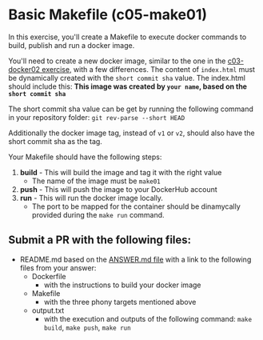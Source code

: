 # Basic Makefile (c05-make01)

In this exercise, you'll create a Makefile to execute docker commands to build, publish and run a docker image.

You'll need to create a new docker image, similar to the one in the [c03-docker02 exercise](/classes/03class/exercises/c03-docker02/README.md), with a few differences. The content of `index.html` must be dynamically created with the `short commit sha` value. The index.html should include this:
**This image was created by `your name`, based on the `short commit sha`**

The short commit sha value can be get by running the following command in your repository folder: `git rev-parse --short HEAD`

Additionally the docker image tag, instead of `v1` or `v2`, should also have the short commit sha as the tag.

Your Makefile should have the following steps:
1. **build** - This will build the image and tag it with the right value
    - The name of the image must be `make01`
2. **push** - This will push the image to your DockerHub account 
3. **run** - This will run the docker image locally.
    - The port to be mapped for the container should be dinamycally provided during the `make run` command.
 

## Submit a PR with the following files:
- README.md based on the [ANSWER.md file](ANSWER.md) with a link to the following files from your answer:
    - Dockerfile
        - with the instructions to build your docker image
    - Makefile
        - with the three phony targets mentioned above 
    - output.txt
        - with the execution and outputs of the following command: `make build`, `make push`, `make run`
